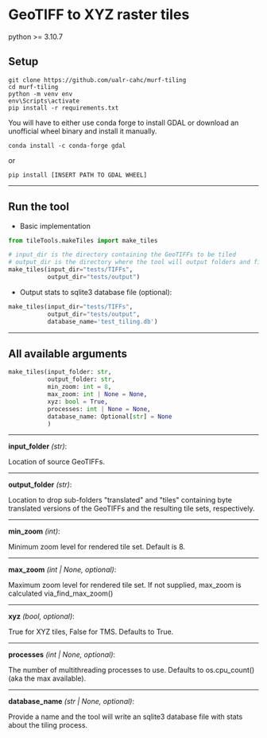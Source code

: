 # GeoTIFF to XYZ raster tiles

python >= 3.10.7

## Setup
```
git clone https://github.com/ualr-cahc/murf-tiling
cd murf-tiling
python -m venv env
env\Scripts\activate
pip install -r requirements.txt
```
You will have to either use conda forge to install GDAL or download an unofficial wheel binary and install it manually.
```
conda install -c conda-forge gdal
```
or
```
pip install [INSERT PATH TO GDAL WHEEL]
```
___
## Run the tool

* Basic implementation
```python
from tileTools.makeTiles import make_tiles

# input_dir is the directory containing the GeoTIFFs to be tiled
# output_dir is the directory where the tool will output folders and files
make_tiles(input_dir="tests/TIFFs",
           output_dir="tests/output")
```

* Output stats to sqlite3 database file (optional):
```python
make_tiles(input_dir="tests/TIFFs",
           output_dir="tests/output",
           database_name='test_tiling.db')
```
___
## All available arguments


```python
make_tiles(input_folder: str,
           output_folder: str,
           min_zoom: int = 8,
           max_zoom: int | None = None,
           xyz: bool = True,
           processes: int | None = None,
           database_name: Optional[str] = None
           )
```

___
**input_folder** *(str)*: 

Location of source GeoTIFFs.
___
**output_folder** *(str)*: 

Location to drop sub-folders "translated" and "tiles" containing byte translated versions of the GeoTIFFs and the resulting tile sets, respectively.
___
**min_zoom** *(int)*: 

Minimum zoom level for rendered tile set. Default is 8.
___
**max_zoom** *(int | None, optional)*: 

Maximum zoom level for rendered tile set. If not supplied, max_zoom is calculated via_find_max_zoom()
___
**xyz** *(bool, optional)*: 

True for XYZ tiles, False for TMS. Defaults to True.
___
**processes** *(int | None, optional)*: 

The number of multithreading processes to use. Defaults to os.cpu_count() (aka the max available).
___
**database_name** *(str | None, optional)*: 

Provide a name and the tool will write an sqlite3 database file with stats about the tiling process.
